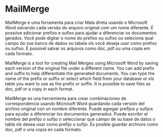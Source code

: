 # MailMerge
MailMerge é uma ferramenta para criar Mala direta usando o Microsoft Word salvando cada versão do arquivo original com um nome diferente.
É possóve adicionar prefixo e sufixo para ajudar a diferenciar os documentos gerados.
Você pode digitar o nome do prefixo ou sufixo ou seleciona qual campo do sue banco de dados ou tabela xls você deseja usar como prefixo ou sufixo.
É possível salvar os arquivos como doc, pdf ou uma copia em cada formato.

MailMerge is a tool for creating Mail Merges using Microsoft Word by saving each version of the original file under a different name.
You can add prefix and suffix to help differentiate the generated documents.
You can type the name of the prefix or suffix or select which field from your database or xls table you want to use as the prefix or suffix.
It is possible to save files as doc, pdf or a copy in each format.

MailMerge es una herramienta para crear combinaciones de correspondencia usando Microsoft Word guardando cada versión del archivo original con un nombre diferente.
Puede agregar prefijos y sufijos para ayudar a diferenciar los documentos generados.
Puede escribir el nombre del prefijo o sufijo o seleccionar qué campo de su base de datos o tabla xls desea usar como prefijo o sufijo.
Es posible guardar archivos como doc, pdf o una copia en cada formato.
